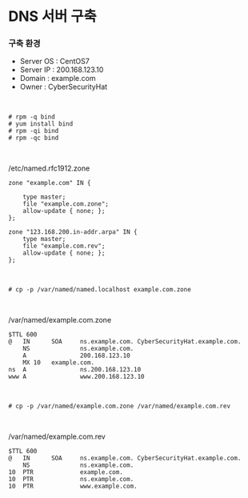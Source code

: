 # DNS 서버 구축

### 구축 환경
- Server OS : CentOS7
- Server IP : 200.168.123.10
- Domain : example.com
- Owner : CyberSecurityHat

<br>

```
# rpm -q bind
# yum install bind
# rpm -qi bind
# rpm -qc bind
```

<br>

/etc/named.rfc1912.zone
```
zone "example.com" IN {

    type master;
    file "example.com.zone";
    allow-update { none; };
};

zone "123.168.200.in-addr.arpa" IN {
    type master;
    file "example.com.rev";
    allow-update { none; };
};
```

<br>

```
# cp -p /var/named/named.localhost example.com.zone
```

<br>

/var/named/example.com.zone
```
$TTL 600
@   IN      SOA     ns.example.com. CyberSecurityHat.example.com.
    NS              ns.example.com.
    A               200.168.123.10
    MX 10   example.com.
ns  A               ns.200.168.123.10
www A               www.200.168.123.10
```

<br>

```
# cp -p /var/named/example.com.zone /var/named/example.com.rev
```

<br>

/var/named/example.com.rev
```
$TTL 600
@   IN	    SOA     ns.example.com. CyberSecurityHat.example.com.
    NS              ns.example.com.
10  PTR             example.com.
10  PTR             ns.example.com.
10  PTR             www.example.com.
```